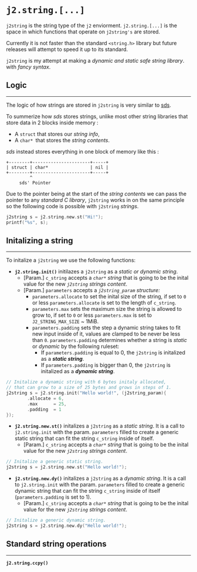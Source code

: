 # `j2.string.[...]`

`j2string` is the string type of the `j2` enviorment. `j2.string.[...]` is the space in which functions that operate on `j2string's` are stored. 

Currently it is not faster than the standard `<string.h>` library but future releases will attempt to speed it up to its standard.

`j2string` is my attempt at making a *dynamic and static safe string library*. with *fancy syntax*.

## Logic
---
The logic of how strings are stored in `j2string` is very
similar to [sds](https://github.com/antirez/sds).

To summerize how *sds* stores strings, unlike most other string libraries that store data in 2 blocks inside memory :          
 * A `struct` that stores our *string info*,       
 * A `char* `that stores the *string contents*.

*sds* instead stores everything in one block of memory like this :                                              
                                                        
```
+--------+----------------------+-----+       
| struct | char*                | nil | 
+--------+----------------------+-----+      
         ^                                          
     sds' Pointer   

```
Due to the pointer being at the start of the *string contents* we can pass the pointer to any *standard C library*, `j2string` works in on the same principle so the following code is possible with `j2string` *strings*.
```C
j2string s = j2.string.new.st("Hi!");
printf("%s", s);
```
## Initalizing a string
---
To initalize a `j2string` we use the following functions:
* **`j2.string.init()`** initilazes a `j2string` as a *static or dynamic string*.
    - [Param.] `c_string` accepts a *`char*` string* that is going to be the inital value for the new *`j2string` strings content*.
    - [Param.] `parameters` accepts a *`j2string_param` structure:* 
        + `parameters.allocate` to set the inital size of the string,
        if set to `0` or less `parameters.allocate` is set to the length of `c_string`.
        + `parameters.max` sets the maximum size the string is allowed to grow to, if set to `0` or less `parameters.max` is set to `J2_STRING_MAX_SIZE` ~ 1MiB.
        + `parameters.padding` sets the step a dynamic string takes to fit new input inside of it, values are clamped to be never be less than `0`. `parameters.padding` determines whether a string is *static* or *dynamic* by the following ruleset:
            - If `parameters.padding` is equal to 0, the `j2string` is initalized as a **_static string_**.
            - If `parameters.padding` is bigger than 0, the `j2string` is initalized as a **_dynamic string_**.

```C
// Initalize a dynamic string with 6 bytes initaly allocated, 
// that can grow to a size of 25 bytes and grows in steps of 1.
j2string s = j2.string.init("Hello world!", (j2string_param){
        .allocate = 6,
        .max      = 25,
        .padding  = 1
});
```
* **`j2.string.new.st()`** initalizes a `j2string` as a *static string*. It is a call to `j2.string.init` with the param. `parameters` filled to create a generic static string that can fit the string `c_string` inside of itself.
    - [Param.] `c_string` accepts a *`char*` string* that is going to be the inital value for the new *`j2string` strings content*.

```C
// Initalize a generic static string.
j2string s = j2.string.new.st("Hello world!");
```

* **`j2.string.new.dy()`** initalizes a `j2string` as a *dynamic string*. It is a call to `j2.string.init` with the param. `parameters` filled to create a generic dynamic string that can fit the string `c_string` inside of itself (`parameters.padding` is set to 1).
    - [Param.] `c_string` accepts a *`char*` string* that is going to be the inital value for the new *`j2string` strings content*.

```C
// Initalize a generic dynamic string.
j2string s = j2.string.new.dy("Hello world!");
```

## Standard string operations
---
**`j2.string.ccpy()`**